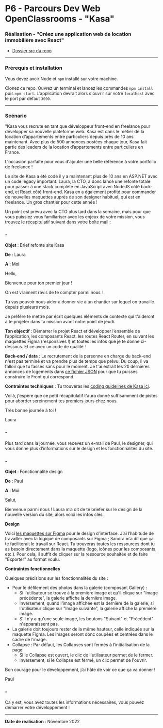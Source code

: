 # P6 - Parcours Dev Web OpenClassrooms - "Kasa"

### Réalisation - "Créez une application web de location immobilière avec React"

- [Dossier src du repo](https://github.com/barthRachel/Kasa/tree/main/src)

---

### Prérequis et installation 

Vous devez avoir Node et `npm` installé sur votre machine.

Clonez ce repo. Ouvrez un terminal et lancez les commandes `npm install` puis `npm start`. L'application devrait alors s'ouvrir sur votre `localhost` avec le port par défaut `3000`.

---

### Scénario

"Kasa vous recrute en tant que développeur front-end en freelance pour développer sa nouvelle plateforme web. Kasa est dans le métier de la location d’appartements entre particuliers depuis près de 10 ans maintenant. Avec plus de 500 annonces postées chaque jour, Kasa fait partie des leaders de la location d’appartements entre particuliers en France.

L'occasion parfaite pour vous d'ajouter une belle référence à votre portfolio de freelance !

Le site de Kasa a été codé il y a maintenant plus de 10 ans en ASP.NET avec un code legacy important. Laura, la CTO, a donc lancé une refonte totale pour passer à une stack complète en JavaScript avec NodeJS côté back-end, et React côté front-end. Kasa en a également profité pour commander de nouvelles maquettes auprès de son designer habituel, qui est en freelance. Un gros chantier pour cette année !

Un point est prévu avec la CTO plus tard dans la semaine, mais pour que vous puissiez vous familiariser avec les enjeux de votre mission, vous trouvez le récapitulatif suivant dans votre boîte mail :

### - 
**Objet** : Brief refonte site Kasa

**De** : Laura

**A** : Moi

Hello,

Bienvenue pour ton premier jour !

On est vraiment ravis de te compter parmi nous !

Tu vas pouvoir nous aider à donner vie à un chantier sur lequel on travaille depuis plusieurs mois.

Je préfère te mettre par écrit quelques éléments de contexte qui t'aideront à te projeter dans ta mission avant notre point de jeudi.

 

**Ton objectif** : Démarrer le projet React et développer l’ensemble de l’application, les composants React, les routes React Router, en suivant les maquettes Figma (responsives !) et toutes les infos que je te donne ci-dessous. Et ce avec un code de qualité ! 

**Back-end / data** : Le recrutement de la personne en charge du back-end n'est pas terminé et va prendre plus de temps que prévu. Du coup, il va falloir que tu fasses sans pour le moment. Je t'ai extrait les 20 dernières annonces de logements dans [ce fichier JSON](https://s3-eu-west-1.amazonaws.com/course.oc-static.com/projects/Front-End+V2/P9+React+1/logements.json) pour que tu puisses construire le Front qui correspond.

**Contraintes techniques** : Tu trouveras les [coding guidelines de Kasa ici](https://course.oc-static.com/projects/Front-End+V2/P9+React+1/Coding+guidelines+Kasa+FR.pdf). 

Voilà, j'espère que ce petit récapitulatif t'aura donné suffisamment de pistes pour aborder sereinement tes premiers jours chez nous.

Très bonne journée à toi !

Laura

### -

Plus tard dans la journée, vous recevez un e-mail de Paul, le designer, qui vous donne plus d’informations sur le design et les fonctionnalités du site. 

### -

**Objet** : Fonctionnalité design

**De** : Paul

**A** : Moi

Salut,

Bienvenue parmi nous ! Laura m’a dit de te briefer sur le design de la nouvelle version du site, alors voici les infos clés.

**Design**

Voici [les maquettes sur Figma](https://www.figma.com/file/bAnXDNqRKCRRP8mY2gcb5p/UI-Design-Kasa-FR?node-id=3%3A0) pour le design d’interface. J’ai l’habitude de travailler avec la logique de composants sur Figma ; Sandra m’a dit que ça te faciliterait le travail sur React. Tu trouveras toutes les ressources dont tu as besoin directement dans la maquette (logo, icônes pour les composants, etc.). Pour cela, il suffit de cliquer sur la ressource souhaitée et de faire "Exporter" au format voulu.


**Contraintes fonctionnelles**

Quelques précisions sur les fonctionnalités du site :

- Pour le défilement des photos dans la galerie (composant Gallery) :
  - Si l'utilisateur se trouve à la première image et qu'il clique sur "Image précédente", la galerie affiche la dernière image. 
  - Inversement, quand l'image affichée est la dernière de la galerie, si l'utilisateur clique sur "Image suivante", la galerie affiche la première image. 
  - S'il n'y a qu'une seule image, les boutons "Suivant" et "Précédent" n'apparaissent pas.
- La galerie doit toujours rester de la même hauteur, celle indiquée sur la maquette Figma. Les images seront donc coupées et centrées dans le cadre de l’image.
- Collapse : Par défaut, les Collapses sont fermés à l'initialisation de la page. 
  - Si le Collapse est ouvert, le clic de l'utilisateur permet de le fermer.
  - Inversement, si le Collapse est fermé, un clic permet de l'ouvrir.
 

Bon courage pour le développement, j’ai hâte de voir ce que ça va donner !

Paul

### -

Ça y est, vous avez toutes les informations nécessaires, vous pouvez démarrer votre développement !

---

**Date de réalisation** : Novembre 2022
